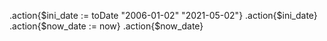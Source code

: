 .action{$ini_date := toDate "2006-01-02" "2021-05-02"}
.action{$ini_date}
.action{$now_date := now}
.action{$now_date}
